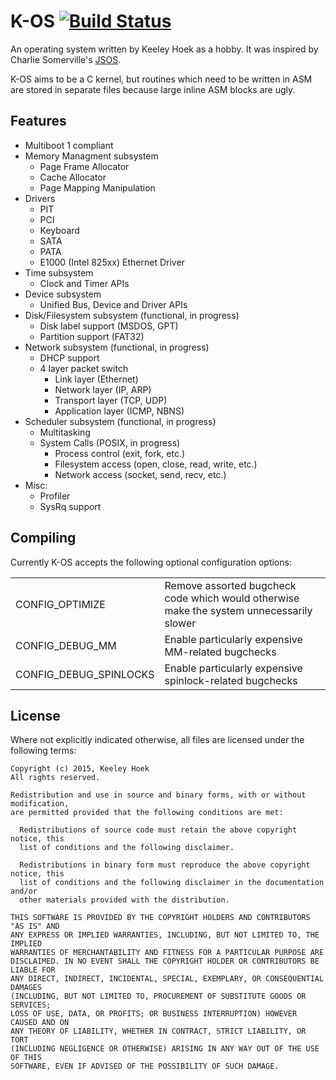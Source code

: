 # K-OS [![Build Status](https://drone.io/github.com/escortkeel/k-os/status.png)](https://drone.io/github.com/escortkeel/k-os/latest)

An operating system written by Keeley Hoek as a hobby. It was inspired by Charlie Somerville's [JSOS](https://github.com/charliesome/JSOS).

K-OS aims to be a C kernel, but routines which need to be written in ASM are stored in separate files because large inline ASM blocks are ugly.

## Features

* Multiboot 1 compliant
* Memory Managment subsystem
    * Page Frame Allocator
    * Cache Allocator
    * Page Mapping Manipulation
* Drivers
    * PIT
    * PCI
    * Keyboard
    * SATA
    * PATA
    * E1000 (Intel 825xx) Ethernet Driver
* Time subsystem
    * Clock and Timer APIs
* Device subsystem
    * Unified Bus, Device and Driver APIs
* Disk/Filesystem subsystem (functional, in progress)
    * Disk label support (MSDOS, GPT)
    * Partition support (FAT32)
* Network subsystem (functional, in progress)
    * DHCP support
    * 4 layer packet switch
        * Link layer (Ethernet)
        * Network layer (IP, ARP)
        * Transport layer (TCP, UDP)
        * Application layer (ICMP, NBNS)
* Scheduler subsystem (functional, in progress)
    * Multitasking
    * System Calls (POSIX, in progress)
        * Process control (exit, fork, etc.)
        * Filesystem access (open, close, read, write, etc.)
        * Network access (socket, send, recv, etc.)
* Misc:
    * Profiler
    * SysRq support

## Compiling
Currently K-OS accepts the following optional configuration options:

<table>
    <tr>
        <td>CONFIG_OPTIMIZE</td>
        <td>Remove assorted bugcheck code which would otherwise make the system unnecessarily slower</td>
    </tr>
    <tr>
        <td>CONFIG_DEBUG_MM</td>
        <td>Enable particularly expensive MM-related bugchecks</td>
    </tr>
    <tr>
        <td>CONFIG_DEBUG_SPINLOCKS</td>
        <td>Enable particularly expensive spinlock-related bugchecks</td>
    </tr>
</table>

## License

Where not explicitly indicated otherwise, all files are licensed under the following terms:

    Copyright (c) 2015, Keeley Hoek
    All rights reserved.

    Redistribution and use in source and binary forms, with or without modification,
    are permitted provided that the following conditions are met:

      Redistributions of source code must retain the above copyright notice, this
      list of conditions and the following disclaimer.

      Redistributions in binary form must reproduce the above copyright notice, this
      list of conditions and the following disclaimer in the documentation and/or
      other materials provided with the distribution.

    THIS SOFTWARE IS PROVIDED BY THE COPYRIGHT HOLDERS AND CONTRIBUTORS "AS IS" AND
    ANY EXPRESS OR IMPLIED WARRANTIES, INCLUDING, BUT NOT LIMITED TO, THE IMPLIED
    WARRANTIES OF MERCHANTABILITY AND FITNESS FOR A PARTICULAR PURPOSE ARE
    DISCLAIMED. IN NO EVENT SHALL THE COPYRIGHT HOLDER OR CONTRIBUTORS BE LIABLE FOR
    ANY DIRECT, INDIRECT, INCIDENTAL, SPECIAL, EXEMPLARY, OR CONSEQUENTIAL DAMAGES
    (INCLUDING, BUT NOT LIMITED TO, PROCUREMENT OF SUBSTITUTE GOODS OR SERVICES;
    LOSS OF USE, DATA, OR PROFITS; OR BUSINESS INTERRUPTION) HOWEVER CAUSED AND ON
    ANY THEORY OF LIABILITY, WHETHER IN CONTRACT, STRICT LIABILITY, OR TORT
    (INCLUDING NEGLIGENCE OR OTHERWISE) ARISING IN ANY WAY OUT OF THE USE OF THIS
    SOFTWARE, EVEN IF ADVISED OF THE POSSIBILITY OF SUCH DAMAGE.

